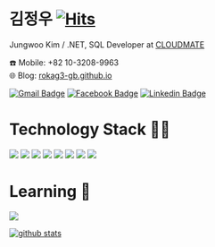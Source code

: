 # 김정우  [![Hits](https://hits.seeyoufarm.com/api/count/incr/badge.svg?url=https%3A%2F%2Fgithub.com%2Frokag3-gb)](https://hits.seeyoufarm.com)

Jungwoo Kim / .NET, SQL Developer at [CLOUDMATE](https://cloudmt.co.kr)

☎️ Mobile: +82 10-3208-9963  
🌐 Blog: [rokag3-gb.github.io](https://rokag3-gb.github.io) <!-- [velog.io/@garlicbread](https://velog.io/@garlicbread) -->

[![Gmail Badge](https://img.shields.io/badge/-Gmail-d14836?style=flat&logo=Gmail&logoColor=white&link=mailto:rokag3@gmail.com)](mailto:rokag3@gmail.com)
[![Facebook Badge](https://img.shields.io/badge/-Facebook-1877f2?style=flat&logo=facebook&logoColor=white&link=https://www.facebook.com/profile.php?id=100001645460242)](https://www.facebook.com/jungwoo.kim1230/)
[![Linkedin Badge](https://img.shields.io/badge/-LinkedIn-blue?style=flat&logo=Linkedin&logoColor=white&link=https://www.linkedin.com/in/dev-jungwookim/)](https://www.linkedin.com/in/dev-jungwookim/)

# Technology Stack 👨‍💻 
![](https://camo.githubusercontent.com/51f3257bbe61fc1397bab2f1fbfecfc42f7644e54235c4fb1a877bf5a1a50a94/68747470733a2f2f696d672e736869656c64732e696f2f62616467652f2d2e4e45542d2532333543324439313f7374796c653d666c61742d737175617265266c6f676f3d2e4e4554266c6f676f436f6c6f723d7768697465) 
![](https://img.shields.io/badge/-C%20Sharp-%23239120?style=flat&logo=C-sharp&logoColor=white) ![](https://img.shields.io/badge/-Python-%233776AB?style=flat&logo=Python&logoColor=white) ![](https://img.shields.io/badge/-Git-%23F05032?style=flat&logo=Git&logoColor=white)
![](https://img.shields.io/badge/-Microsoft%20SQL%20Server-%23CC2927?style=flat&logo=Microsoft-SQL-Server&logoColor=white) ![](https://img.shields.io/badge/-MySQL-%234479A1?style=flat&logo=MySql&logoColor=white) ![](https://img.shields.io/badge/-MariaDB-%23003545?style=flat&logo=MariaDB&logoColor=white)
![](https://img.shields.io/badge/-Azure-Microsoft?style=flat&logo=Microsoft-Azure&logoColor=white&color=blue)

# Learning 🌱
![](https://img.shields.io/badge/-Amazon%20AWS-%23232F3E?style=flat&logo=Amazon-AWS&logoColor=white)
<!--![](https://img.shields.io/badge/-JavaScript-%23F7DF1E?style=flat-square&logo=JavaScript&logoColor=black)-->
<!--![](https://img.shields.io/badge/-Elasticsearch-%23005571?style=flat-square&logo=Elasticsearch&logoColor=white)-->
<!--![](https://img.shields.io/badge/-Go-%2300ADD8?style=flat-square&logo=Go&logoColor=white)-->

<!--[![github stats](https://github-readme-stats.vercel.app/api?username=rokag3-gb&show_icons=true&theme=default)](https://github.com/anuraghazra/github-readme-stats)-->
<!--[![github stats](https://github-readme-stats.vercel.app/api?username=rokag3-gb&show_icons=true&theme=vue)](https://github.com/anuraghazra/github-readme-stats)-->
<!--[![github stats](https://github-readme-stats.vercel.app/api?username=rokag3-gb&show_icons=true&theme=vue-dark)](https://github.com/anuraghazra/github-readme-stats)-->
<!--[![github stats](https://github-readme-stats.vercel.app/api?username=rokag3-gb&show_icons=true&theme=graywhite)](https://github.com/anuraghazra/github-readme-stats)-->
<!--[![github stats](https://github-readme-stats.vercel.app/api?username=rokag3-gb&show_icons=true&theme=react)](https://github.com/anuraghazra/github-readme-stats)-->
[![github stats](https://github-readme-stats.vercel.app/api?username=rokag3-gb&show_icons=true&theme=slateorange)](https://github.com/anuraghazra/github-readme-stats)  
<!--[![github stats](https://github-readme-stats.vercel.app/api?username=rokag3-gb&show_icons=true&theme=buefy)](https://github.com/anuraghazra/github-readme-stats)-->
<!--[![github stats](https://github-readme-stats.vercel.app/api?username=rokag3-gb&show_icons=true&theme=algolia)](https://github.com/anuraghazra/github-readme-stats)-->
<!--[![github stats](https://github-readme-stats.vercel.app/api?username=rokag3-gb&show_icons=true&theme=chartreuse-dark)](https://github.com/anuraghazra/github-readme-stats)-->

<!--
[![Top Languages Card](https://github-readme-stats.vercel.app/api/top-langs/?username=rokag3-gb)](https://github.com/anuraghazra/github-readme-stats)

https://github-readme-stats.vercel.app/api/top-langs/?username=rokag3-gb&langs_count=8
https://github-readme-stats.vercel.app/api/top-langs/?username=rokag3-gb&layout=compact

[![Repo: rokag3-gb](https://github-readme-stats.vercel.app/api/pin/?username=rokag3-gb&repo=rokag3-gb)](https://github.com/anuraghazra/github-readme-stats)
[![Repo: mate365.github.io](https://github-readme-stats.vercel.app/api/pin/?username=rokag3-gb&repo=mate365.github.io)](https://github.com/anuraghazra/github-readme-stats)
[![Repo: FFmpeg_1](https://github-readme-stats.vercel.app/api/pin/?username=rokag3-gb&repo=FFmpeg_1)](https://github.com/anuraghazra/github-readme-stats)
[![Repo: DevOpsKoreaHOL](https://github-readme-stats.vercel.app/api/pin/?username=rokag3-gb&repo=DevOpsKoreaHOL)](https://github.com/anuraghazra/github-readme-stats)
[![Repo: gcp_speech_api](https://github-readme-stats.vercel.app/api/pin/?username=rokag3-gb&repo=gcp_speech_api)](https://github.com/anuraghazra/github-readme-stats)
-->

<!--
**rokag3-gb/rokag3-gb** is a ✨ _special_ ✨ repository because its `README.md` (this file) appears on your GitHub profile.
Here are some ideas to get you started:
- 🔭 I’m currently working on ...
- 🌱 I’m currently learning ...
- 👯 I’m looking to collaborate on ...
- 🤔 I’m looking for help with ...
- 💬 Ask me about ...
- 📫 How to reach me: ...
- 😄 Pronouns: ...
- ⚡ Fun fact: ...
-->
